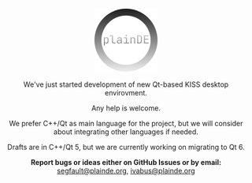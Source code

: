<div align=center>

  
  <img src=https://raw.githubusercontent.com/plainDE/.github/main/profile/logo.png width="128" height="128"></img>

  <p>We've just started development of new Qt-based KISS desktop envirovment.</p>
 
  <p>Any help is welcome.</p>
  
  <p>We prefer C++/Qt as main language for the project, but we will consider about integrating other languages if needed.</p>
  
  <p>Drafts are in C++/Qt 5, but we are currently working on migrating to Qt 6.</p>

  <b>Report bugs or ideas either on GitHub Issues or by email:</b><br>
  <a href="mailto:segfault@plainde.org">segfault@plainde.org</a>, <a href="mailto:ivabus@plainde.org">ivabus@plainde.org</a>

  <!--- <b>Report bugs or ideas either on GitHub Issues or at   or at  </b> --->


</div>
